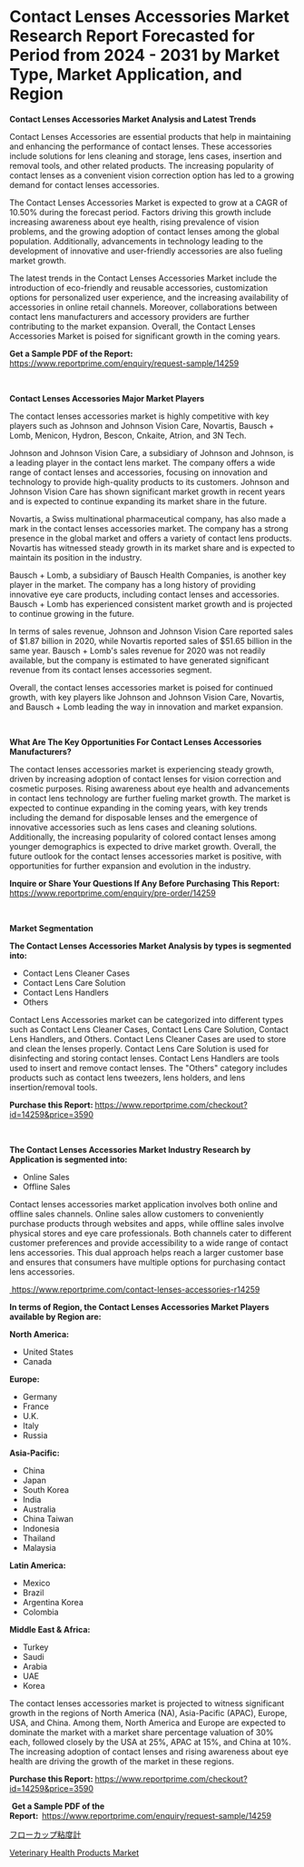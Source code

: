<p><h1>Contact Lenses Accessories Market Research Report Forecasted for Period from 2024 -  2031 by Market Type, Market Application, and Region</h1></p><p><strong>Contact Lenses Accessories Market Analysis and Latest Trends</strong></p>
<p><p>Contact Lenses Accessories are essential products that help in maintaining and enhancing the performance of contact lenses. These accessories include solutions for lens cleaning and storage, lens cases, insertion and removal tools, and other related products. The increasing popularity of contact lenses as a convenient vision correction option has led to a growing demand for contact lenses accessories.</p><p>The Contact Lenses Accessories Market is expected to grow at a CAGR of 10.50% during the forecast period. Factors driving this growth include increasing awareness about eye health, rising prevalence of vision problems, and the growing adoption of contact lenses among the global population. Additionally, advancements in technology leading to the development of innovative and user-friendly accessories are also fueling market growth.</p><p>The latest trends in the Contact Lenses Accessories Market include the introduction of eco-friendly and reusable accessories, customization options for personalized user experience, and the increasing availability of accessories in online retail channels. Moreover, collaborations between contact lens manufacturers and accessory providers are further contributing to the market expansion. Overall, the Contact Lenses Accessories Market is poised for significant growth in the coming years.</p></p>
<p><strong>Get a Sample PDF of the Report:&nbsp;</strong> <a href="https://www.reportprime.com/enquiry/request-sample/14259">https://www.reportprime.com/enquiry/request-sample/14259</a></p>
<p>&nbsp;</p>
<p><strong>Contact Lenses Accessories Major Market Players</strong></p>
<p><p>The contact lenses accessories market is highly competitive with key players such as Johnson and Johnson Vision Care, Novartis, Bausch + Lomb, Menicon, Hydron, Bescon, Cnkaite, Atrion, and 3N Tech. </p><p>Johnson and Johnson Vision Care, a subsidiary of Johnson and Johnson, is a leading player in the contact lens market. The company offers a wide range of contact lenses and accessories, focusing on innovation and technology to provide high-quality products to its customers. Johnson and Johnson Vision Care has shown significant market growth in recent years and is expected to continue expanding its market share in the future.</p><p>Novartis, a Swiss multinational pharmaceutical company, has also made a mark in the contact lenses accessories market. The company has a strong presence in the global market and offers a variety of contact lens products. Novartis has witnessed steady growth in its market share and is expected to maintain its position in the industry.</p><p>Bausch + Lomb, a subsidiary of Bausch Health Companies, is another key player in the market. The company has a long history of providing innovative eye care products, including contact lenses and accessories. Bausch + Lomb has experienced consistent market growth and is projected to continue growing in the future.</p><p>In terms of sales revenue, Johnson and Johnson Vision Care reported sales of $1.87 billion in 2020, while Novartis reported sales of $51.65 billion in the same year. Bausch + Lomb's sales revenue for 2020 was not readily available, but the company is estimated to have generated significant revenue from its contact lenses accessories segment.</p><p>Overall, the contact lenses accessories market is poised for continued growth, with key players like Johnson and Johnson Vision Care, Novartis, and Bausch + Lomb leading the way in innovation and market expansion.</p></p>
<p>&nbsp;</p>
<p><strong>What Are The Key Opportunities For Contact Lenses Accessories Manufacturers?</strong></p>
<p><p>The contact lenses accessories market is experiencing steady growth, driven by increasing adoption of contact lenses for vision correction and cosmetic purposes. Rising awareness about eye health and advancements in contact lens technology are further fueling market growth. The market is expected to continue expanding in the coming years, with key trends including the demand for disposable lenses and the emergence of innovative accessories such as lens cases and cleaning solutions. Additionally, the increasing popularity of colored contact lenses among younger demographics is expected to drive market growth. Overall, the future outlook for the contact lenses accessories market is positive, with opportunities for further expansion and evolution in the industry.</p></p>
<p><strong>Inquire or Share Your Questions If Any Before Purchasing This Report:</strong> <a href="https://www.reportprime.com/enquiry/pre-order/14259">https://www.reportprime.com/enquiry/pre-order/14259</a></p>
<p>&nbsp;</p>
<p><strong>Market Segmentation</strong></p>
<p><strong>The Contact Lenses Accessories Market Analysis by types is segmented into:</strong></p>
<p><ul><li>Contact Lens Cleaner Cases</li><li>Contact Lens Care Solution</li><li>Contact Lens Handlers</li><li>Others</li></ul></p>
<p><p>Contact Lens Accessories market can be categorized into different types such as Contact Lens Cleaner Cases, Contact Lens Care Solution, Contact Lens Handlers, and Others. Contact Lens Cleaner Cases are used to store and clean the lenses properly. Contact Lens Care Solution is used for disinfecting and storing contact lenses. Contact Lens Handlers are tools used to insert and remove contact lenses. The "Others" category includes products such as contact lens tweezers, lens holders, and lens insertion/removal tools.</p></p>
<p><strong>Purchase this Report:&nbsp;</strong><a href="https://www.reportprime.com/checkout?id=14259&price=3590">https://www.reportprime.com/checkout?id=14259&price=3590</a></p>
<p>&nbsp;</p>
<p><strong>The Contact Lenses Accessories Market Industry Research by Application is segmented into:</strong></p>
<p><ul><li>Online Sales</li><li>Offline Sales</li></ul></p>
<p><p>Contact lenses accessories market application involves both online and offline sales channels. Online sales allow customers to conveniently purchase products through websites and apps, while offline sales involve physical stores and eye care professionals. Both channels cater to different customer preferences and provide accessibility to a wide range of contact lens accessories. This dual approach helps reach a larger customer base and ensures that consumers have multiple options for purchasing contact lens accessories.</p></p>
<p><a href="https://www.reportprime.com/contact-lenses-accessories-r14259">&nbsp;https://www.reportprime.com/contact-lenses-accessories-r14259</a></p>
<p><strong>In terms of Region, the Contact Lenses Accessories Market Players available by Region are:</strong></p>
<p>
    <p> <strong> North America: </strong>
        <ul>
            <li>United States</li>
            <li>Canada</li>
        </ul>
        </p> 
    <p> <strong> Europe: </strong>
        <ul>
            <li>Germany</li>
            <li>France</li>
            <li>U.K.</li>
            <li>Italy</li>
            <li>Russia</li>
        </ul>
        </p> 
    <p> <strong> Asia-Pacific: </strong>
        <ul>
            <li>China</li>
            <li>Japan</li>
            <li>South Korea</li>
            <li>India</li>
            <li>Australia</li>
            <li>China Taiwan</li>
            <li>Indonesia</li>
            <li>Thailand</li>
            <li>Malaysia</li>
        </ul>
        </p> 
    <p> <strong> Latin America: </strong>
        <ul>
            <li>Mexico</li>
            <li>Brazil</li>
            <li>Argentina Korea</li>
            <li>Colombia</li>
        </ul>
        </p> 
    <p> <strong> Middle East & Africa: </strong>
        <ul>
            <li>Turkey</li>
            <li>Saudi</li>
            <li>Arabia</li>
            <li>UAE</li>
            <li>Korea</li>
        </ul>
    </p>
    </p>
<p><p>The contact lenses accessories market is projected to witness significant growth in the regions of North America (NA), Asia-Pacific (APAC), Europe, USA, and China. Among them, North America and Europe are expected to dominate the market with a market share percentage valuation of 30% each, followed closely by the USA at 25%, APAC at 15%, and China at 10%. The increasing adoption of contact lenses and rising awareness about eye health are driving the growth of the market in these regions.</p></p>
<p><strong>Purchase this Report: </strong><a href="https://www.reportprime.com/checkout?id=14259&price=3590">https://www.reportprime.com/checkout?id=14259&price=3590</a></p>
<p>&nbsp;<strong>Get a Sample PDF of the Report:&nbsp;&nbsp;</strong><a href="https://www.reportprime.com/enquiry/request-sample/14259">https://www.reportprime.com/enquiry/request-sample/14259</a></p>
<p><strong></strong></p>
<p><p><a href="https://github.com/KaydenJohns1964/Market-Research-Report-List-1/blob/main/788279325238.md">フローカップ粘度計</a></p><p><a href="https://github.com/mancsybtousav/Market-Research-Report-List-2/blob/main/veterinary-health-products-market.md">Veterinary Health Products Market</a></p></p>